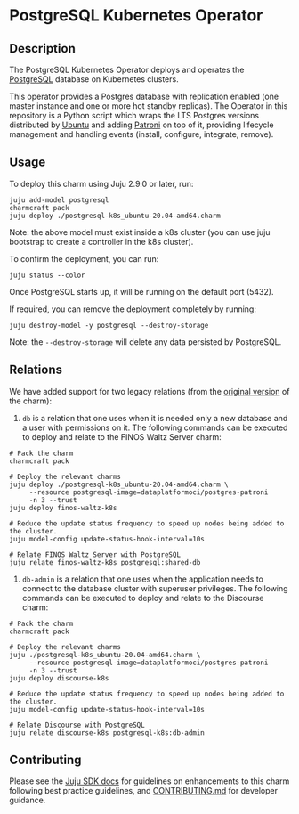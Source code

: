 # PostgreSQL Kubernetes Operator

## Description

The PostgreSQL Kubernetes Operator deploys and operates the [PostgreSQL](https://www.postgresql.org/about/) database on Kubernetes clusters.

This operator provides a Postgres database with replication enabled (one master instance and one or more hot standby replicas). The Operator in this repository is a Python script which wraps the LTS Postgres versions distributed by [Ubuntu](https://hub.docker.com/r/ubuntu/postgres) and adding [Patroni](https://github.com/zalando/patroni) on top of it, providing lifecycle management and handling events (install, configure, integrate, remove).

## Usage

To deploy this charm using Juju 2.9.0 or later, run:

```shell
juju add-model postgresql
charmcraft pack
juju deploy ./postgresql-k8s_ubuntu-20.04-amd64.charm
```

Note: the above model must exist inside a k8s cluster (you can use juju bootstrap to create a controller in the k8s cluster).

To confirm the deployment, you can run:

```shell
juju status --color
```

Once PostgreSQL starts up, it will be running on the default port (5432).

If required, you can remove the deployment completely by running:

```shell
juju destroy-model -y postgresql --destroy-storage
```

Note: the `--destroy-storage` will delete any data persisted by PostgreSQL.

## Relations

We have added support for two legacy relations (from the [original version](https://launchpad.net/charm-k8s-postgresql) of the charm):

1. `db` is a relation that one uses when it is needed only a new database and a user with permissions on it. The following commands can be executed to deploy and relate to the FINOS Waltz Server charm:

```shell
# Pack the charm
charmcraft pack

# Deploy the relevant charms
juju deploy ./postgresql-k8s_ubuntu-20.04-amd64.charm \
     --resource postgresql-image=dataplatformoci/postgres-patroni
     -n 3 --trust
juju deploy finos-waltz-k8s

# Reduce the update status frequency to speed up nodes being added to the cluster.
juju model-config update-status-hook-interval=10s

# Relate FINOS Waltz Server with PostgreSQL
juju relate finos-waltz-k8s postgresql:shared-db
```

1. `db-admin` is a relation that one uses when the application needs to connect to the database cluster with superuser privileges. The following commands can be executed to deploy and relate to the Discourse charm:

```shell
# Pack the charm
charmcraft pack

# Deploy the relevant charms
juju ./postgresql-k8s_ubuntu-20.04-amd64.charm \
     --resource postgresql-image=dataplatformoci/postgres-patroni
     -n 3 --trust
juju deploy discourse-k8s

# Reduce the update status frequency to speed up nodes being added to the cluster.
juju model-config update-status-hook-interval=10s

# Relate Discourse with PostgreSQL
juju relate discourse-k8s postgresql-k8s:db-admin
```

## Contributing

Please see the [Juju SDK docs](https://juju.is/docs/sdk) for guidelines on enhancements to this charm following best practice guidelines, and [CONTRIBUTING.md](https://github.com/canonical/postgresql-k8s-operator/blob/main/CONTRIBUTING.md) for developer guidance.
